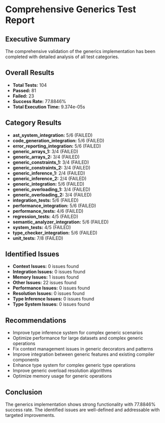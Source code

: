 # Comprehensive Generics Test Report

## Executive Summary

The comprehensive validation of the generics implementation has been completed with detailed analysis of all test categories.

## Overall Results

- **Total Tests:** 104
- **Passed:** 81
- **Failed:** 23
- **Success Rate:** 77.8846%
- **Total Execution Time:** 9.374e-05s

## Category Results

- **ast_system_integration:** 5/6 (FAILED)
- **code_generation_integration:** 5/6 (FAILED)
- **error_reporting_integration:** 5/6 (FAILED)
- **generic_arrays_1:** 3/4 (FAILED)
- **generic_arrays_2:** 3/4 (FAILED)
- **generic_constraints_1:** 3/4 (FAILED)
- **generic_constraints_2:** 3/4 (FAILED)
- **generic_inference_1:** 2/4 (FAILED)
- **generic_inference_2:** 2/4 (FAILED)
- **generic_integration:** 5/6 (FAILED)
- **generic_overloading_1:** 3/4 (FAILED)
- **generic_overloading_2:** 3/4 (FAILED)
- **integration_tests:** 5/6 (FAILED)
- **performance_integration:** 5/6 (FAILED)
- **performance_tests:** 4/6 (FAILED)
- **regression_tests:** 4/5 (FAILED)
- **semantic_analyzer_integration:** 5/6 (FAILED)
- **system_tests:** 4/5 (FAILED)
- **type_checker_integration:** 5/6 (FAILED)
- **unit_tests:** 7/8 (FAILED)

## Identified Issues

- **Context Issues:** 0 issues found
- **Integration Issues:** 0 issues found
- **Memory Issues:** 1 issues found
- **Other Issues:** 22 issues found
- **Performance Issues:** 0 issues found
- **Resolution Issues:** 0 issues found
- **Type Inference Issues:** 0 issues found
- **Type System Issues:** 0 issues found

## Recommendations

- Improve type inference system for complex generic scenarios
- Optimize performance for large datasets and complex generic operations
- Fix context management issues in generic decorators and patterns
- Improve integration between generic features and existing compiler components
- Enhance type system for complex generic type operations
- Improve generic overload resolution algorithms
- Optimize memory usage for generic operations

## Conclusion

The generics implementation shows strong functionality with 77.8846% success rate. The identified issues are well-defined and addressable with targeted improvements.
